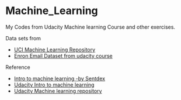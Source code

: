# Machine_Learning

My Codes from Udacity Machine learning Course and other exercises.

Data sets from 
* <a href="http://archive.ics.uci.edu/ml/datasets.html"> UCI Machine Learning Repository</a>
* <a href="https://www.cs.cmu.edu/~./enron/enron_mail_20150507.tgz"> Enron Email Dataset from udacity course</a>


Reference
* <a href="https://www.youtube.com/watch?v=OGxgnH8y2NM&list=PLQVvvaa0QuDfKTOs3Keq_kaG2P55YRn5v"> Intro to machine learning -by Sentdex</a>
* <a href="https://www.udacity.com/course/intro-to-machine-learning--ud120"> Udacity Intro to machine learning</a>
* <a href="https://github.com/sebasibarguen/udacity-nanodegree-machinelearning"> Udacity Machine learning repository</a>
